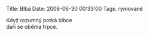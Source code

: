 Title: Blbá
Date: 2008-06-30 00:33:00
Tags: rýmovaně

Když rozumný potká blbce  
daří se oběma trpce.